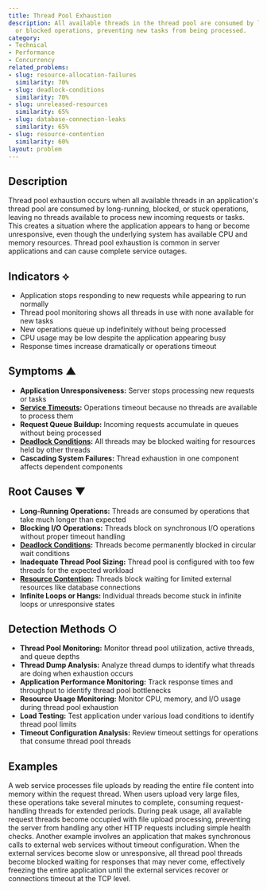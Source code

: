 ```yaml
---
title: Thread Pool Exhaustion
description: All available threads in the thread pool are consumed by long-running
  or blocked operations, preventing new tasks from being processed.
category:
- Technical
- Performance
- Concurrency
related_problems:
- slug: resource-allocation-failures
  similarity: 70%
- slug: deadlock-conditions
  similarity: 70%
- slug: unreleased-resources
  similarity: 65%
- slug: database-connection-leaks
  similarity: 65%
- slug: resource-contention
  similarity: 60%
layout: problem
---
```


## Description

Thread pool exhaustion occurs when all available threads in an application's thread pool are consumed by long-running, blocked, or stuck operations, leaving no threads available to process new incoming requests or tasks. This creates a situation where the application appears to hang or become unresponsive, even though the underlying system has available CPU and memory resources. Thread pool exhaustion is common in server applications and can cause complete service outages.

## Indicators ⟡

- Application stops responding to new requests while appearing to run normally
- Thread pool monitoring shows all threads in use with none available for new tasks
- New operations queue up indefinitely without being processed
- CPU usage may be low despite the application appearing busy
- Response times increase dramatically or operations timeout

## Symptoms ▲

- **Application Unresponsiveness:** Server stops processing new requests or tasks
- **[Service Timeouts](service-timeouts.md):** Operations timeout because no threads are available to process them
- **Request Queue Buildup:** Incoming requests accumulate in queues without being processed
- **[Deadlock Conditions](deadlock-conditions.md):** All threads may be blocked waiting for resources held by other threads
- **Cascading System Failures:** Thread exhaustion in one component affects dependent components

## Root Causes ▼

- **Long-Running Operations:** Threads are consumed by operations that take much longer than expected
- **Blocking I/O Operations:** Threads block on synchronous I/O operations without proper timeout handling
- **[Deadlock Conditions](deadlock-conditions.md):** Threads become permanently blocked in circular wait conditions
- **Inadequate Thread Pool Sizing:** Thread pool is configured with too few threads for the expected workload
- **[Resource Contention](resource-contention.md):** Threads block waiting for limited external resources like database connections
- **Infinite Loops or Hangs:** Individual threads become stuck in infinite loops or unresponsive states

## Detection Methods ○

- **Thread Pool Monitoring:** Monitor thread pool utilization, active threads, and queue depths
- **Thread Dump Analysis:** Analyze thread dumps to identify what threads are doing when exhaustion occurs
- **Application Performance Monitoring:** Track response times and throughput to identify thread pool bottlenecks
- **Resource Usage Monitoring:** Monitor CPU, memory, and I/O usage during thread pool exhaustion
- **Load Testing:** Test application under various load conditions to identify thread pool limits
- **Timeout Configuration Analysis:** Review timeout settings for operations that consume thread pool threads

## Examples

A web service processes file uploads by reading the entire file content into memory within the request thread. When users upload very large files, these operations take several minutes to complete, consuming request-handling threads for extended periods. During peak usage, all available request threads become occupied with file upload processing, preventing the server from handling any other HTTP requests including simple health checks. Another example involves an application that makes synchronous calls to external web services without timeout configuration. When the external services become slow or unresponsive, all thread pool threads become blocked waiting for responses that may never come, effectively freezing the entire application until the external services recover or connections timeout at the TCP level.